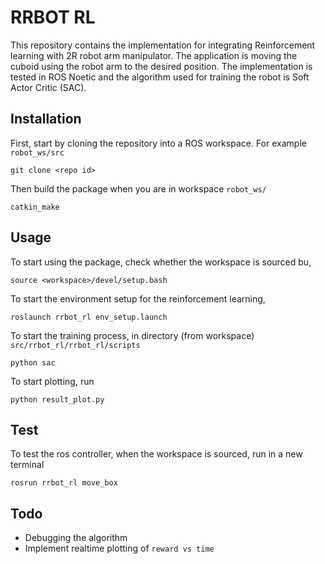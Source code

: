 # RRBOT RL

This repository contains the implementation for integrating Reinforcement learning with 2R robot arm manipulator. The application is moving the cuboid using the robot arm to the desired position. The implementation is tested in ROS Noetic and the algorithm used for training the robot is Soft Actor Critic (SAC).

## Installation

First, start by cloning the repository into a ROS workspace. For example `robot_ws/src`

```
git clone <repo id>
```

Then build the package when you are in workspace `robot_ws/`

```
catkin_make
```

## Usage

To start using the package, check whether the workspace is sourced bu,

```
source <workspace>/devel/setup.bash
```

To start the environment setup for the reinforcement learning,

```
roslaunch rrbot_rl env_setup.launch
```

To start the training process, in directory (from workspace) `src/rrbot_rl/rrbot_rl/scripts`

```
python sac
```

To start plotting, run

```
python result_plot.py
```

## Test


To test the ros controller, when the workspace is sourced, run in a new terminal

```
rosrun rrbot_rl move_box
```

## Todo

- Debugging the algorithm
- Implement realtime plotting of `reward vs time`
